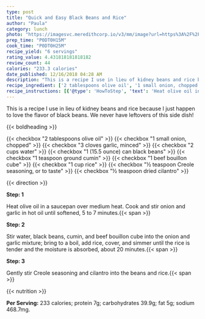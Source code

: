 ```yaml
---
type: post
title: "Quick and Easy Black Beans and Rice"
author: "Paula"
category: lunch
photo: "https://imagesvc.meredithcorp.io/v3/mm/image?url=https%3A%2F%2Fimages.media-allrecipes.com%2Fuserphotos%2F1381579.jpg"
prep_time: "P0DT0H15M"
cook_time: "P0DT0H25M"
recipe_yield: "6 servings"
rating_value: 4.431818181818182
review_count: 44
calories: "233.3 calories"
date_published: 12/16/2018 04:28 AM
description: "This is a recipe I use in lieu of kidney beans and rice because I just happen to love the flavor of black beans. We never have leftovers of this side dish!"
recipe_ingredient: ['2 tablespoons olive oil', '1 small onion, chopped', '3 cloves garlic, minced', '2 cups water', '1 (15.5 ounce) can black beans', '1 teaspoon ground cumin', '1 beef bouillon cube', '1 cup rice', '½ teaspoon Creole seasoning, or to taste', '½ teaspoon dried cilantro']
recipe_instructions: [{'@type': 'HowToStep', 'text': 'Heat olive oil in a saucepan over medium heat. Cook and stir onion and garlic in hot oil until softened, 5 to 7 minutes.\n'}, {'@type': 'HowToStep', 'text': 'Stir water, black beans, cumin, and beef bouillon cube into the onion and garlic mixture; bring to a boil, add rice, cover, and simmer until the rice is tender and the moisture is absorbed, about 20 minutes.\n'}, {'@type': 'HowToStep', 'text': 'Gently stir Creole seasoning and cilantro into the beans and rice.\n'}]
---
```


This is a recipe I use in lieu of kidney beans and rice because I just happen to love the flavor of black beans. We never have leftovers of this side dish! 

{{< boldheading >}}

{{< checkbox "2 tablespoons olive oil" >}}
{{< checkbox "1 small onion, chopped" >}}
{{< checkbox "3 cloves garlic, minced" >}}
{{< checkbox "2 cups water" >}}
{{< checkbox "1 (15.5 ounce) can black beans" >}}
{{< checkbox "1 teaspoon ground cumin" >}}
{{< checkbox "1  beef bouillon cube" >}}
{{< checkbox "1 cup rice" >}}
{{< checkbox "½ teaspoon Creole seasoning, or to taste" >}}
{{< checkbox "½ teaspoon dried cilantro" >}}


{{< direction >}}

**Step: 1**

Heat olive oil in a saucepan over medium heat. Cook and stir onion and garlic in hot oil until softened, 5 to 7 minutes.{{< span >}}

**Step: 2**

Stir water, black beans, cumin, and beef bouillon cube into the onion and garlic mixture; bring to a boil, add rice, cover, and simmer until the rice is tender and the moisture is absorbed, about 20 minutes.{{< span >}}

**Step: 3**

Gently stir Creole seasoning and cilantro into the beans and rice.{{< span >}}

{{< nutrition >}}

**Per Serving:** 233 calories; protein 7g; carbohydrates 39.9g; fat 5g; sodium 468.7mg.